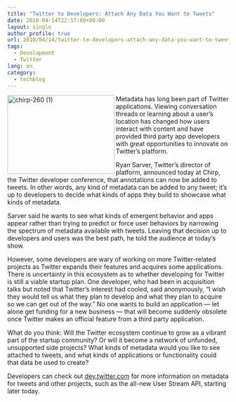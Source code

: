 ```yaml
---
title: "Twitter to Developers: Attach Any Data You Want to Tweets"
date: 2010-04-14T22:57:00+00:00
layout: single
author_profile: true
url: 2010/04/14/twitter-to-developers-attach-any-data-you-want-to-tweets/
tags:
  - Development
  - Twitter
lang: en
category: 
  - techblog
---
```

[<img title="chirp-260 (1)" border="0" alt="chirp-260 (1)" align="left" src="http://lh3.ggpht.com/_vaUVXcmC3OI/S8ZBZRyPldI/AAAAAAAAB9I/vz0MpNGzlg4/chirp-260%20%281%29_thumb%5B1%5D.jpg?imgmax=800" width="244" height="179" />](http://lh6.ggpht.com/_vaUVXcmC3OI/S8ZBXYF6RFI/AAAAAAAAB9E/A6iqtp1qWLQ/s1600-h/chirp-260%20%281%29%5B3%5D.jpg) Metadata has long been part of Twitter applications. Viewing conversation threads or learning about a user’s location has changed how users interact with content and have provided third party app developers with great opportunities to innovate on Twitter’s platform. 

Ryan Sarver, Twitter’s director of platform, announced today at Chirp, the Twitter developer conference, that annotations can now be added to tweets. In other words, any kind of metadata can be added to any tweet; it’s up to developers to decide what kinds of apps they build to showcase what kinds of metadata. 

Sarver said he wants to see what kinds of emergent behavior and apps appear rather than trying to predict or force user behaviors by narrowing the spectrum of metadata available with tweets. Leaving that decision up to developers and users was the best path, he told the audience at today’s show. 

However, some developers are wary of working on more Twitter-related projects as Twitter expands their features and acquires some applications. There is uncertainty in this ecosystem as to whether developing for Twitter is still a viable startup plan. One developer, who had been in acquisition talks but noted that Twitter’s interest had cooled, said anonymously, “I wish they would tell us what they plan to develop and what they plan to acquire so we can get out of the way.” No one wants to build an application — let alone get funding for a new business — that will become suddenly obsolete once Twitter makes an official feature from a third party application. 

What do you think: Will the Twitter ecosystem continue to grow as a vibrant part of the startup community? Or will it become a network of unfunded, unsupported side projects? What kinds of metadata would you like to see attached to tweets, and what kinds of applications or functionality could that data be used to create? 

Developers can check out [dev.twitter.com](http://dev.twitter.com/) for more information on metadata for tweets and other projects, such as the all-new User Stream API, starting later today.